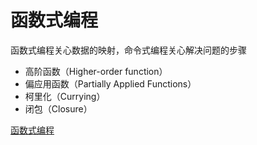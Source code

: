 # 函数式编程

函数式编程关心数据的映射，命令式编程关心解决问题的步骤


* 高阶函数（Higher-order function）
* 偏应用函数（Partially Applied Functions）
* 柯里化（Currying）
* 闭包（Closure）

[函数式编程](https://www.zhihu.com/question/28292740)